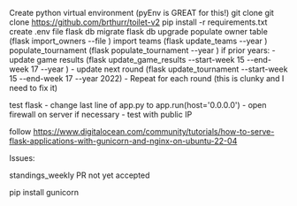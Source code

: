 Create python virtual environment (pyEnv is GREAT for this!)
git clone git clone https://github.com/brthurr/toilet-v2 
pip install -r requirements.txt
create .env file
flask db migrate
flask db upgrade
populate owner table (flask import_owners --file <json>)
import teams (flask update_teams --year <year>)
populate_tournament (flask populate_tournament --year <year>)
if prior years:
    - update game results (flask update_game_results --start-week 15 --end-week 17 --year <year>)
    - update next round (flask update_tournament --start-week 15 --end-week 17 --year 2022)
    - Repeat for each round (this is clunky and I need to fix it)

test flask
    - change last line of app.py to app.run(host='0.0.0.0')
    - open firewall on server if necessary
    - test with public IP

follow https://www.digitalocean.com/community/tutorials/how-to-serve-flask-applications-with-gunicorn-and-nginx-on-ubuntu-22-04





Issues:

standings_weekly PR not yet accepted






pip install gunicorn